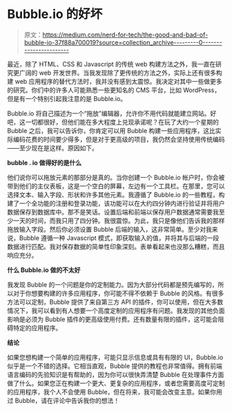 # Bubble.io 的好坏

> 原文：<https://medium.com/nerd-for-tech/the-good-and-bad-of-bubble-io-37f88a700019?source=collection_archive---------0----------------------->

最近，除了 HTML、CSS 和 Javascript 的传统 web 构建方法之外，我一直在研究更广阔的 web 开发世界。当我发现除了更传统的方法之外，实际上还有很多构建 web 应用程序的替代方法时，我并没有感到太震惊。我决定对其中一些做更多的研究。你们中的许多人可能熟悉一些更知名的 CMS 平台，比如 WordPress，但是有一个特别引起我注意的是 Bubble.io。

Bubble.io 将自己描述为一个“拖放”编辑器，允许你不用代码就能建立网站。好吧，这一切都很好，但他们能在多大程度上兑现承诺呢？在玩了大约一个星期的 Bubble 之后，我可以告诉你，你肯定可以用 Bubble 构建一些应用程序，这比实际编码花费的时间要少得多，但是对于更高级的项目，我仍然会坚持使用传统编码——至少现在是这样。原因如下。

**bubble . io 做得好的是什么**

他们说你可以拖放元素的那部分是真的。当你创建一个 Bubble.io 帐户时，你会被带到他们的主仪表板，这是一个空白的屏幕，左边有一个工具栏。在那里，您可以选择文本、输入字段、形状和许多其他元素。我遵循了 Bubble.io 的一些教程，构建了一个全功能的注册和登录功能，该功能可以在大约四分钟内进行验证并将用户数据保存到数据库中。那不是笑话。设置后端和前端以保存用户数据通常需要我至少一天的时间，而我只用了四分钟。我很震惊。为此，我只是像他们告诉我的那样拖放输入字段。然后你必须设置 Bubble 后端的输入，这非常简单。至少对我来说，Bubble 遵循一种 Javascript 模式，即获取输入的值，并将其与后端的一段数据进行匹配。我对保存数据的简单性印象深刻。表单看起来也没那么糟糕，而且响应充分。

**什么 Bubble.io 做的不太好**

我发现 Bubble 的一个问题是你的定制能力。因为大部分代码都是预先编写的，所以对于你想要构建的许多应用程序，你可能不得不依赖于 Bubble 的风格。有很多方法可以定制，Bubble 提供了来自第三方 API 的插件，你可以使用，但在大多数情况下，我可以看到有人想要一个高度定制的应用程序有问题。我发现的其他负面影响是必须为 Bubble 插件的更高级使用付费。还有数量有限的插件，这可能会阻碍特定的应用程序。

**结论**

如果您想构建一个简单的应用程序，可能只显示信息或具有有限的 UI，Bubble.io 似乎是一个不错的选择。它相当直观，Bubble 提供的教程也非常值得。拥有前端语言编码的先验知识是有帮助的，因为你可以很快弄清楚 Bubble 在处理事件方面做了什么。如果您正在构建一个更大、更复杂的应用程序，或者您需要高度可定制的应用程序，我个人不会使用 Bubble，但在将来，我可能会改变主意。如果你用过 Bubble，请在评论中告诉我你的想法！